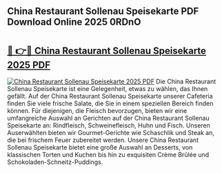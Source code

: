 ## China Restaurant Sollenau Speisekarte PDF Download Online 2025 0RDnO

# <h2><a href="http://gcbcjc3.nevu.top/?p=China+Restaurant+Sollenau+Speisekarte">🔗 👉🔴 China Restaurant Sollenau Speisekarte 2025 PDF</a></h2>

[![China Restaurant Sollenau Speisekarte 2025 PDF](https://i.imgur.com/dBaPXMq.png)](http://gcbcjc3.nevu.top/?p=China+Restaurant+Sollenau+Speisekarte)
Die China Restaurant Sollenau Speisekarte ist eine Gelegenheit, etwas zu wählen, das Ihnen gefällt. Auf der China Restaurant Sollenau Speisekarte unserer Cafeteria finden Sie viele frische Salate, die Sie in einem speziellen Bereich finden können. Für diejenigen, die Fleisch bevorzugen, bieten wir eine umfangreiche Auswahl an Gerichten auf der China Restaurant Sollenau Speisekarte an: Rindfleisch, Schweinefleisch, Huhn und Fisch. Unseren Auserwählten bieten wir Gourmet-Gerichte wie Schaschlik und Steak an, die bei frischem Feuer zubereitet werden. Unsere China Restaurant Sollenau Speisekarte bietet eine große Auswahl an Desserts, von klassischen Torten und Kuchen bis hin zu exquisiten Crème Brûlée und Schokoladen-Schneitz-Puddings.
